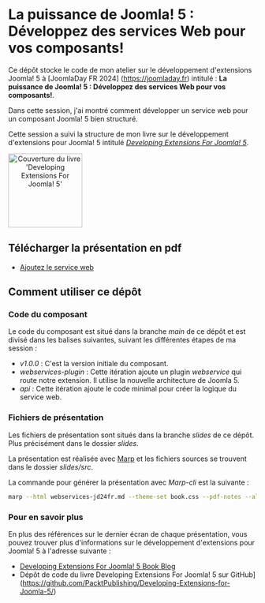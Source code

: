 # La puissance de Joomla! 5 : Développez des services Web pour vos composants!

Ce dépôt stocke le code de mon atelier sur le développement d'extensions Joomla! 5 à [JoomlaDay FR 2024] (https://joomladay.fr) intitulé : **La puissance de Joomla! 5 : Développez des services Web pour vos composants!**.

Dans cette session, j'ai montré comment développer un service web pour un composant Joomla! 5 bien structuré.

Cette session a suivi la structure de mon livre sur le développement d'extensions pour Joomla! 5 intitulé _[Developing Extensions For Joomla! 5](https://developingextensionsforjoomla5.com/?utm_source=gh-jdes24)_.

<a href="https://developingextensionsforjoomla5.com/" style="text-align: center"><img alt="Couverture du livre 'Developing Extensions For Joomla! 5'" src="https://developingextensionsforjoomla5.com/images/cover.webp" align="center" width="150"></a>

## Télécharger la présentation en pdf

- [Ajoutez le service web](https://carcam.github.io/webservices-jd24fr/slides/webservices-jd24fr.pdf)

## Comment utiliser ce dépôt

### Code du composant

Le code du composant est situé dans la branche _main_ de ce dépôt et est divisé dans les balises suivantes, suivant les différentes étapes de ma session :

- _v1.0.0_ : C'est la version initiale du composant.
- _webservices-plugin_ : Cette itération ajoute un plugin _webservice_ qui route notre extension. Il utilise la nouvelle architecture de Joomla 5.
- _api_ : Cette itération ajoute le code minimal pour créer la logique du service web.

### Fichiers de présentation

Les fichiers de présentation sont situés dans la branche _slides_ de ce dépôt. Plus précisément dans le dossier _slides_.

La présentation est réalisée avec [Marp](https://marp.app/) et les fichiers sources se trouvent dans le dossier _slides/src_.

La commande pour générer la présentation avec _Marp-cli_ est la suivante :

```bash
marp --html webservices-jd24fr.md --theme-set book.css --pdf-notes --allow-local-files --output slides/webservices-jd24fr.pdf
```

### Pour en savoir plus

En plus des références sur le dernier écran de chaque présentation, vous pouvez trouver plus d'informations sur le développement d'extensions pour Joomla! 5 à l'adresse suivante :

- [Developing Extensions For Joomla! 5 Book Blog](https://developingextensionsforjoomla5.com/blog?utm_source=gh-jdfr24)
- Dépôt de code du livre Developing Extensions For Joomla! 5 sur GitHub](https://github.com/PacktPublishing/Developing-Extensions-for-Joomla-5/)
